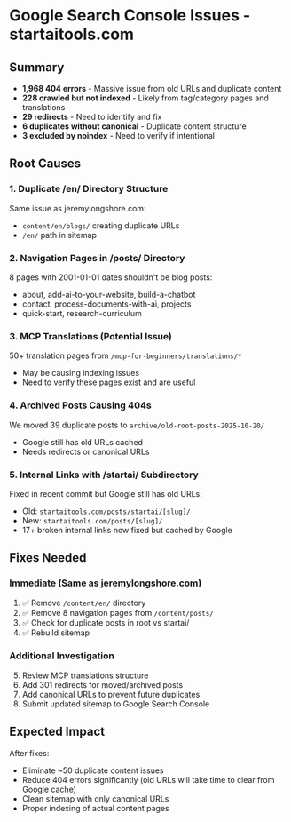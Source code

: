 # Google Search Console Issues - startaitools.com

## Summary
- **1,968 404 errors** - Massive issue from old URLs and duplicate content
- **228 crawled but not indexed** - Likely from tag/category pages and translations
- **29 redirects** - Need to identify and fix
- **6 duplicates without canonical** - Duplicate content structure
- **3 excluded by noindex** - Need to verify if intentional

## Root Causes

### 1. Duplicate /en/ Directory Structure
Same issue as jeremylongshore.com:
- `content/en/blogs/` creating duplicate URLs
- `/en/` path in sitemap

### 2. Navigation Pages in /posts/ Directory
8 pages with 2001-01-01 dates shouldn't be blog posts:
- about, add-ai-to-your-website, build-a-chatbot
- contact, process-documents-with-ai, projects
- quick-start, research-curriculum

### 3. MCP Translations (Potential Issue)
50+ translation pages from `/mcp-for-beginners/translations/*`
- May be causing indexing issues
- Need to verify these pages exist and are useful

### 4. Archived Posts Causing 404s
We moved 39 duplicate posts to `archive/old-root-posts-2025-10-20/`
- Google still has old URLs cached
- Needs redirects or canonical URLs

### 5. Internal Links with /startai/ Subdirectory
Fixed in recent commit but Google still has old URLs:
- Old: `startaitools.com/posts/startai/[slug]/`
- New: `startaitools.com/posts/[slug]/`
- 17+ broken internal links now fixed but cached by Google

## Fixes Needed

### Immediate (Same as jeremylongshore.com)
1. ✅ Remove `/content/en/` directory
2. ✅ Remove 8 navigation pages from `/content/posts/`
3. ✅ Check for duplicate posts in root vs startai/
4. ✅ Rebuild sitemap

### Additional Investigation
5. Review MCP translations structure
6. Add 301 redirects for moved/archived posts
7. Add canonical URLs to prevent future duplicates
8. Submit updated sitemap to Google Search Console

## Expected Impact

After fixes:
- Eliminate ~50 duplicate content issues
- Reduce 404 errors significantly (old URLs will take time to clear from Google cache)
- Clean sitemap with only canonical URLs
- Proper indexing of actual content pages
